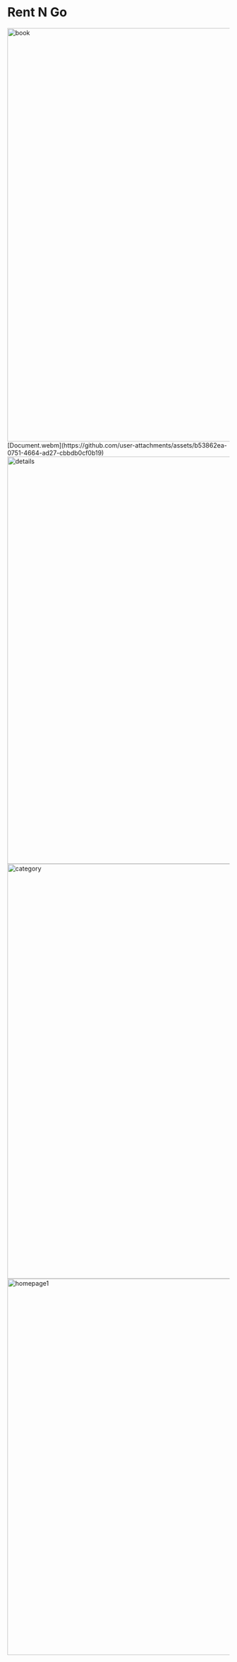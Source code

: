 # Rent N Go
<img width="937" alt="book" src="https://github.com/user-attachments/assets/6473bfe8-d76a-4fa3-9f45-b03badaed916">
[Document.webm](https://github.com/user-attachments/assets/b53862ea-0751-4664-ad27-cbbdb0cf0b19)
<img width="923" alt="details" src="https://github.com/user-attachments/assets/3c9bf2fc-9312-4f66-8afa-870b77ef87fd">
<img width="940" alt="category" src="https://github.com/user-attachments/assets/e47cefea-0988-4f87-95fe-c45ce3211bb8">
<img width="853" alt="homepage1" src="https://github.com/user-attachments/assets/2a34db30-2edf-489f-afe7-d63a4acf2e4c">
